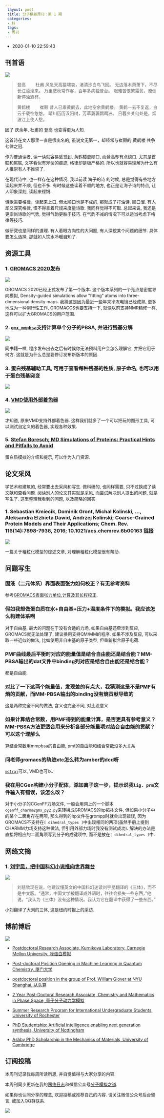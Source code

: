 ```yaml
---
 layout: post
 title: 分子模拟周刊：第 1 期
 categories:
 - 科
 tags:
 - 周刊
---
```


- 2020-01-10 22:59:43

## 刊首语

![](/pic/weekly/1_0.jpg)

>登高
>　　杜甫
>风急天高猿啸哀，渚清沙白鸟飞回。
>无边落木萧萧下，不尽长江滚滚来。
>万里悲秋常作客，百年多病独登台。
>艰难苦恨繁霜鬓，潦倒新停浊酒杯。
>
>
>黄鹤楼
>　　崔颢
>昔人已乘黄鹤去，此地空余黄鹤楼。
>黄鹤一去不复返，白云千载空悠悠。
>晴川历历汉阳树，芳草萋萋鹦鹉洲。
>日暮乡关何处是，烟波江上使人愁。
>

因了 庆余年, 杜甫的 登高 也变得更为人知.

这首诗在文人那里一直是很出名的, 虽说文无第一，却经常与崔颢的 黄鹤楼 共争七律之冠.

作为普通读者, 读一读就容易感觉到, 黄鹤楼更顺口, 而登高却有点绕口, 尤其是首联和尾联, 文字看似有斧凿的痕迹, 格律却是极严格的. 所以也就容易理解为什么有人推崇有人不推崇了.

在现代诗中, 也一样存在这种情况. 我以前读 海子的诗 的时候, 总是觉得有些地方读起来并不顺, 但也不多. 有时候这些读着不顺的地方, 也正是让海子诗的特点, 让人印象深刻, 读起来铿锵.

诗歌需要格律，读起来上口, 但太顺口也是不成的, 那就成了打油诗, 顺口溜. 有人却又深究格律, 恨不得拿着尺规来度量诗歌. 我同样觉得不可取. 总起来说, 我还是更崇尚诗歌的气势, 觉得气韵更胜于技巧. 在气韵不减的情况下可以适当考虑下格律等技巧.

做研究也是同样的道理. 有人着眼方向性的大问题, 有人深挖某个问题的细节. 具体要怎么选择, 那就如人饮水冷暖自知了.

## 资源工具

### 1. [GROMACS 2020发布](http://manual.gromacs.org/)

![](/pic/weekly/gmx.png)

GROMACS 2020已经正式发布了第一个版本. 这个版本系列的一个亮点是密度导向模拟, Density-guided simulations allow "fitting" atoms into three-dimensional density maps. 我猜这是因为最近一些年来冷冻电镜已经成熟, 更多地成为一种例行性工作, GROMACCS也要支持一下, 就像以前支持NMR精修一样, 这样可以扩大GROMACS的用户范围.

### 2. [`gmx_mmpbsa`](https://jerkwin.github.io/gmxtool/)支持计算单个分子的PBSA, 并进行残基分解

![](/pic/weekly/1_gmxpbsa.png)

同书籍一样, 程序发布出去之后有时候你无法预料用户会怎么理解它, 并把它用于何方. 这就是为什么总是要修订发布新版本的原因.

### 3. 蛋白残基辅助工具, 可用于查看每种残基的性质, 原子命名, 也可以用于蛋白残基突变

![](/pic/weekly/1_AA.png)

### 4. [VMD使用外部着色器](https://robinbetz.com/blog/2018/02/20/toon-rendering-in-vmd/)

![](/pic/weekly/1_vmd.png)

才知道, 原来VMD支持外部着色器. 这样我们就多了一个可以把玩的图形工具, 可以测试自定义的着色器, 实现各种效果.

### 5. [Stefan Boresch; MD Simulations of Proteins: Practical Hints and Pitfalls to Avoid](https://www.mdy.univie.ac.at/people/boresch/sommerschule2017.pdf)

蛋白质模拟的介绍和提示, 可以作为入门资源.

## 论文采风

学艺术和建筑的, 经常要出去采风和写生. 做科研的, 也同样需要, 只不过换成了读文献和查看问题. 阅读别人的论文其实就是采风, 而尝试解决别人提出的问题, 就是写生了. 这里整理我看到的问题, 以及简略的回答

### 1. Sebastian Kmiecik, Dominik Gront, Michal Kolinski, ..., Aleksandra Elzbieta Dawid, Andrzej Kolinski; Coarse-Grained Protein Models and Their Applications; Chem. Rev. 116(14):7898-7936, 2016; 10.1021/acs.chemrev.6b00163 [链接](https://pubs.acs.org/doi/abs/10.1021/acs.chemrev.6b00163)

![](/pic/weekly/1_cg.gif)

一篇关于粗粒化模型的综述文章, 对理解粗粒化模型很有帮助.

## 问题写生

### 固液（二元体系）界面表面张力如何校正？有无参考资料

参考[GROMACS表面张力单位,计算及其长程校正](https://jerkwin.github.io/2014/09/24/GROMACS%E8%A1%A8%E9%9D%A2%E5%BC%A0%E5%8A%9B%E5%8D%95%E4%BD%8D,%E8%AE%A1%E7%AE%97%E5%8F%8A%E5%85%B6%E9%95%BF%E7%A8%8B%E6%A0%A1%E6%AD%A3/).

### 假如我想做蛋白质在水+自由基+压力+温度条件下的模拟。我应该怎么构建体系啊

对于自由基, 最大的问题在于没有合适的力场, 如果自由基还牵涉到反应, GROMACS就无法处理了, 建议换用支持QM/MM的程序. 如果不涉及反应, 可以采取一些近似的做法, 比如使用非自由基的原子类型, 但重新拟合原子电荷.

### PMF曲线最后平衡时对应的能量值是结合自由能还是结合能？MM-PBSA输出的dat文件中binding列对应是结合自由能还是结合能？

都是自由能.

### 对比了一下这两个能量值，发现差的有点大，我猜测这是不是PMF有熵的贡献，而MM-PBSA输出的binding没有熵贡献导致的

这是两种完全不同的做法, 含义也完全不同, 对比没意义

### 如果计算结合常数，用PMF得到的能量计算，是否更具有参考意义？MM-PBSA方法更适合用来分析各部分能量项对结合自由能的贡献？可以这个理解么

算结合常数用mmpbsa的自由能, pmf的自由能和结合常数没多大关系

### 问老师gromacs的轨迹xtc怎么转为amber的dcd呀

[`mdtraj`](http://mdtraj.org/1.9.3/)可以, VMD也可以.

### 我在用CGen构建小分子配体，添加离子这一步，提示说我`lig. prm`文件输入有错误，该怎么改？

对于小分子的CGenFF力场文件, 一般会用网上的一个脚本`cgenff_charmm2gmx_py2.py`来转换成GROMACS的itp拓扑文件, 但如果小分子中的某个二面角存在两项, 那么得到的itp文件在grompp时就会出现错误, 因为GROMACS不支持在`[ dihedral_types ]`中出现相同的两项(虽然手册上提到CHARMM力场支持这种做法, 但引用外部力场时我没有测试成功). 解决的办法是直接将相应的二面角项写到分子的成键项中, 而不是放在`[ dihedral_types ]`中.

## 网络文摘

### 1. [刘宇昆，把中国科幻小说推向世界舞台](https://cn.nytimes.com/culture/20191206/ken-liu-three-body-problem-chinese-science-fiction/)

![](/pic/weekly/1_liu.jpg)

> 刘慈欣现在说，他建议懂英文的中国科幻迷读刘宇昆翻译的《三体》，而不是中文版。“通常，中国文学被翻译成外语时，往往会损失一些东西，”他说。“我认为《三体》没有这种情况。我认为它在翻译中获得了一些东西。”

小刘翻译了大刘的三体, 这是纽约时报上的采访.

## 博前博后

![](/pic/weekly/phd.png)

- [Postdoctoral Research Associate, Kurnikova Laboratory, Carnegie Mellon University, 膜蛋白模拟](https://crete.chem.cmu.edu/)

- [Post-doctoral Position Opening in Machine Learning in Quantum Chemistry, 厦门大学](http://dr-dral.com/post-doctoral-position-opening-in-machine-learning-in-quantum-chemistry/)

- [postdoctoral position in the group of Prof. William Glover at NYU Shanghai, 从头算](https://wp.nyu.edu/glover/2020/01/03/open-postdoc-position/)

- [2 Year Post-Doctoral Research Associate, Chemistry and Mathematics in Phase Space, 量子分子动力学模拟](https://champsproject.com/jobs/)

- [Summer Research Program for International Undergraduate Students, University of Rochester](http://www.sas.rochester.edu/chm/undergraduate/i-scholar.html)

- [PhD Studentship: Artificial intelligence enabling next generation synthesis, University of Nottingham](https://www.nottingham.ac.uk/jobs/currentvacancies/ref/SCI1921)

- [Ashby PhD Scholarship in the Mechanics of Materials, University of Cambridge](https://www.jobs.cam.ac.uk/job/24276/)

## 订阅投稿

本周刊记录我每周所读所思, 并自觉值得与大家分享的内容.

本周刊同步更新在我的[网络日志](https://jerkwin.github.io/)和微信公众号[分子模拟之道](https://mp.weixin.qq.com/s?__biz=MzI5MzI5NzgyNA==&mid=2247484628&idx=1&sn=a928af5f252a4b1405d4130454f8c971&chksm=ec750f1bdb02860dfd4d50f40950c95d27e71bddff4d14385e5a9d78ba3340d3d170e2ff578a&token=1361388059&lang=zh_CN#rd).

如果你也认同分享的理念, 欢迎投稿或推荐自己的内容. 请关注微信公众号后台留言, 或加入QQ群联系.

![](https://jerkwin.github.io/jscss/Blog.png)
